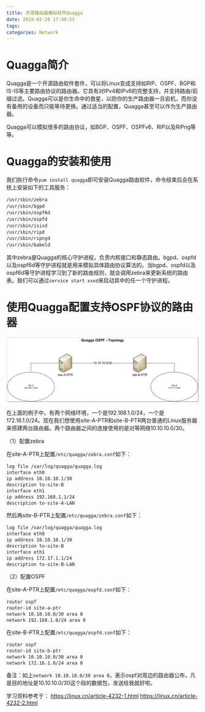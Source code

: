 ```yaml
---
title: 开源路由器模拟软件Quagga
date: 2019-02-20 17:48:53
tags:
categories: Network
---
```


# Quagga简介

Quagga是一个开源路由软件套件，可以将Linux变成支持如RIP、OSPF、BGP和IS-IS等主要路由协议的路由器。它具有对IPv4和IPv6的完整支持，并支持路由/前缀过滤。Quagga可以是你生命中的救星，以防你的生产路由器一旦宕机，而你没有备用的设备而只能等待更换。通过适当的配置，Quagga甚至可以作为生产路由器。

Quagga可以模拟很多的路由协议，如BGP、OSPF、OSPFv6、RIP以及RIPng等等。

# Quagga的安装和使用

我们执行命令`yum install quagga`即可安装Quagga路由软件，命令结束后会在系统上安装如下的工具服务：

```bash
/usr/sbin/zebra
/usr/sbin/bgpd
/usr/sbin/ospf6d
/usr/sbin/ospfd
/usr/sbin/isisd
/usr/sbin/ripd
/usr/sbin/ripngd
/usr/sbin/babeld
```

其中zebra是Quagga的核心守护进程，负责内核接口和静态路由。bgpd、ospfd以及ospf6d等守护进程就是用来模拟具体路由协议算法的。当bgpd、ospfd以及ospf6d等守护进程学习到了新的路由规则，就会调用zebra来更新系统的路由表。我们可以通过`service start xxxd`来启动其中的任一个守护进程。

# 使用Quagga配置支持OSPF协议的路由器

![](/images/network_ospf_1_1.png)

在上面的例子中，有两个网络环境，一个是192.168.1.0/24，一个是172.16.1.0/24。现在我们想使用site-A-PTR和site-B-PTR两台普通的Linux服务器来搭建两台路由器。两个路由器之间的连接使用的是对等网络10.10.10.0/30。

（1）配置zebra

在site-A-PTR上配置`/etc/quagga/zebra.conf`如下：

```
log file /var/log/quagga/quagga.log
interface eth0
ip address 10.10.10.1/30
description to-site-B
interface eth1
ip address 192.168.1.1/24
description to-site-A-LAN
```

然后再site-B-PTR上配置`/etc/quagga/zebra.conf`如下：

```
log file /var/log/quagga/quagga.log
interface eth0
ip address 10.10.10.1/30
description to-site-B
interface eth1
ip address 172.17.1.1/24
description to-site-B-LAN
```

（2）配置OSPF

在site-A-PTR上配置`/etc/quagga/ospfd.conf`如下：

```
router ospf
router-id site-a-ptr
network 10.10.10.0/30 area 0
network 192.168.1.0/24 area 0
```

在site-B-PTR上配置`/etc/quagga/ospfd.conf`如下：

```
router ospf
router-id site-b-ptr
network 10.10.10.0/30 area 0
network 172.16.1.0/24 area 0
```

备注：如上`network 10.10.10.0/30 area 0`，表示ospf对周边的路由器公布，凡是目的地址是10.10.10.0/30这个段的数据包，发送给我就好啦。

学习资料参考于：
https://linux.cn/article-4232-1.html
https://linux.cn/article-4232-2.html
